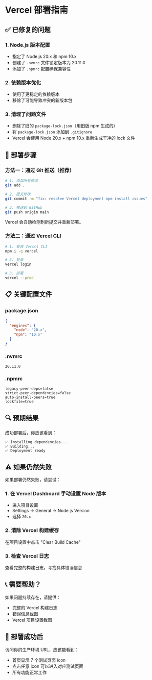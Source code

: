 # Vercel 部署指南

## ✅ 已修复的问题

### 1. Node.js 版本配置
- 指定了 Node.js 20.x 和 npm 10.x
- 创建了 `.nvmrc` 文件锁定版本为 20.11.0
- 添加了 `.npmrc` 配置确保兼容性

### 2. 依赖版本优化
- 使用了更稳定的依赖版本
- 移除了可能导致冲突的新版本包

### 3. 清理了问题文件
- 删除了旧的 `package-lock.json`（用旧版 npm 生成的）
- 将 `package-lock.json` 添加到 `.gitignore`
- Vercel 会使用 Node 20.x + npm 10.x 重新生成干净的 lock 文件

## 🚀 部署步骤

### 方法一：通过 Git 推送（推荐）

```bash
# 1. 添加所有修改
git add .

# 2. 提交修改
git commit -m "fix: resolve Vercel deployment npm install issues"

# 3. 推送到 GitHub
git push origin main
```

Vercel 会自动检测到新提交并重新部署。

### 方法二：通过 Vercel CLI

```bash
# 1. 安装 Vercel CLI
npm i -g vercel

# 2. 登录
vercel login

# 3. 部署
vercel --prod
```

## 📋 关键配置文件

### package.json
```json
{
  "engines": {
    "node": "20.x",
    "npm": "10.x"
  }
}
```

### .nvmrc
```
20.11.0
```

### .npmrc
```
legacy-peer-deps=false
strict-peer-dependencies=false
auto-install-peers=true
lockfile=true
```

## 🔍 预期结果

成功部署后，你应该看到：

```
✅ Installing dependencies...
✅ Building...
✅ Deployment ready
```

## ⚠️ 如果仍然失败

如果部署仍然失败，请尝试：

### 1. 在 Vercel Dashboard 手动设置 Node 版本
- 进入项目设置
- Settings → General → Node.js Version
- 选择 `20.x`

### 2. 清除 Vercel 构建缓存
在项目设置中点击 "Clear Build Cache"

### 3. 检查 Vercel 日志
查看完整的构建日志，寻找具体错误信息

## 📞 需要帮助？

如果问题持续存在，请提供：
- 完整的 Vercel 构建日志
- 错误信息截图
- Vercel 项目设置截图

## 🎉 部署成功后

访问你的生产环境 URL，应该能看到：
- 首页显示 7 个测试页面 icon
- 点击任意 icon 可以进入对应测试页面
- 所有功能正常工作

